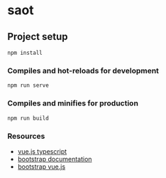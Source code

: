 # saot

## Project setup
```
npm install
```

### Compiles and hot-reloads for development
```
npm run serve
```

### Compiles and minifies for production
```
npm run build
```
### Resources
- [vue.js typescript](https://vuejs.org/v2/guide/typescript.html)
- [bootstrap documentation](https://getbootstrap.com/docs/4.0/getting-started/introduction/)
- [bootstrap vue.js](https://bootstrap-vue.js.org/docs)
